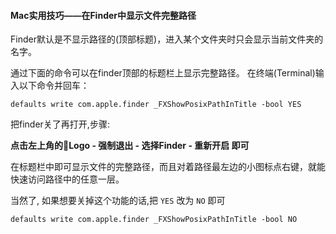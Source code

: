 #### Mac实用技巧——在Finder中显示文件完整路径


Finder默认是不显示路径的(顶部标题)，进入某个文件夹时只会显示当前文件夹的名字。

通过下面的命令可以在finder顶部的标题栏上显示完整路径。
在终端(Terminal)输入以下命令并回车：

```
defaults write com.apple.finder _FXShowPosixPathInTitle -bool YES
```

把finder关了再打开,步骤:

**点击左上角的Logo - 强制退出 - 选择Finder - 重新开启 即可**

在标题栏中即可显示文件的完整路径，而且对着路径最左边的小图标点右键，就能快速访问路径中的任意一层。

当然了, 如果想要关掉这个功能的话,把 `YES` 改为 `NO` 即可
 
```
defaults write com.apple.finder _FXShowPosixPathInTitle -bool NO

```